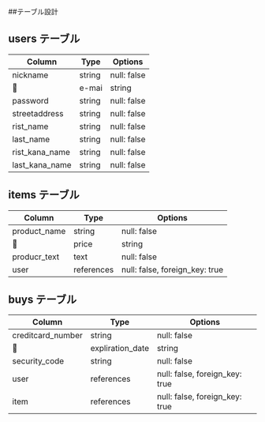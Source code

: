 ##テーブル設計

## users テーブル

| Column         | Type   | Options     |
| -------------- | ------ | ----------- |
| nickname       | string | null: false |
| e-mai          | string | null: false |
| password       | string | null: false |
| streetaddress  | string | null: false |
| rist_name      | string | null: false |
| last_name      | string | null: false |
| rist_kana_name | string | null: false |
| last_kana_name | string | null: false |

##  items テーブル

| Column       | Type       | Options                        |
| ------------ | ---------- | ------------------------------ |
| product_name | string     | null: false                    |
| price        | string     | null: false                    |
| producr_text | text       | null: false                    |
| user         | references | null: false, foreign_key: true |

##  buys テーブル

| Column            | Type       | Options                        |
| ----------------- | -----------| ------------------------------ |
| creditcard_number | string     | null: false                    |
| expliration_date  | string     | null: false                    |
| security_code     | string     | null: false                    |
| user              | references | null: false, foreign_key: true |
| item              | references | null: false, foreign_key: true |